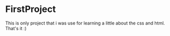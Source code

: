 # FirstProject

This is only project that i was use for learning a little about the css and html. That's it :) 
